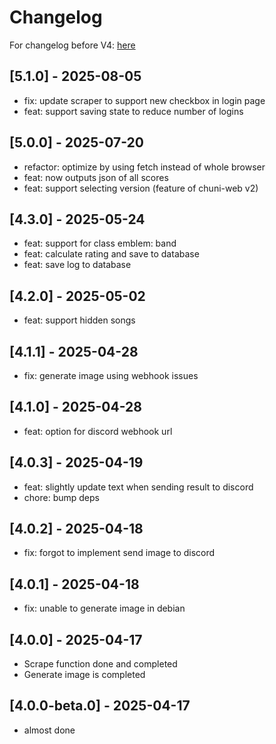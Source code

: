 # Changelog

For changelog before V4: [here](https://github.com/leomotors/chunithm-net-scraper/blob/main/CHANGELOG.md)

## [5.1.0] - 2025-08-05

- fix: update scraper to support new checkbox in login page
- feat: support saving state to reduce number of logins

## [5.0.0] - 2025-07-20

- refactor: optimize by using fetch instead of whole browser
- feat: now outputs json of all scores
- feat: support selecting version (feature of chuni-web v2)

## [4.3.0] - 2025-05-24

- feat: support for class emblem: band
- feat: calculate rating and save to database
- feat: save log to database

## [4.2.0] - 2025-05-02

- feat: support hidden songs

## [4.1.1] - 2025-04-28

- fix: generate image using webhook issues

## [4.1.0] - 2025-04-28

- feat: option for discord webhook url

## [4.0.3] - 2025-04-19

- feat: slightly update text when sending result to discord
- chore: bump deps

## [4.0.2] - 2025-04-18

- fix: forgot to implement send image to discord

## [4.0.1] - 2025-04-18

- fix: unable to generate image in debian

## [4.0.0] - 2025-04-17

- Scrape function done and completed
- Generate image is completed

## [4.0.0-beta.0] - 2025-04-17

- almost done
